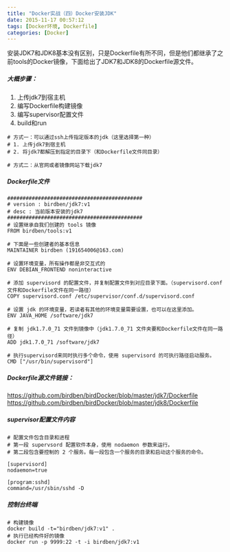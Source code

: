 ```yaml
---
title: "Docker实战（四）Docker安装JDK"
date: 2015-11-17 00:57:12
tags: [Docker环境, Dockerfile]
categories: [Docker]
---
```


安装JDK7和JDK8基本没有区别，只是Dockerfile有所不同，但是他们都继承了之前tools的Docker镜像，下面给出了JDK7和JDK8的Dockerfile源文件。

##### 大概步骤：

1. 上传jdk7到宿主机
2. 编写Dockerfile构建镜像 
3. 编写supervisor配置文件
4. build和run

```
# 方式一：可以通过ssh上传指定版本的jdk（这里选择第一种）
# 1. 上传jdk7到宿主机
# 2. 将jdk7都解压到指定的目录下（和Dockerfile文件同目录）

# 方式二：从官网或者镜像网站下载jdk7
```

##### Dockerfile文件
```
############################################
# version : birdben/jdk7:v1
# desc : 当前版本安装的jdk7
############################################
# 设置继承自我们创建的 tools 镜像
FROM birdben/tools:v1

# 下面是一些创建者的基本信息
MAINTAINER birdben (191654006@163.com)

# 设置环境变量，所有操作都是非交互式的
ENV DEBIAN_FRONTEND noninteractive

# 添加 supervisord 的配置文件，并复制配置文件到对应目录下面。（supervisord.conf文件和Dockerfile文件在同一路径）
COPY supervisord.conf /etc/supervisor/conf.d/supervisord.conf

# 设置 jdk 的环境变量，若读者有其他的环境变量需要设置，也可以在这里添加。
ENV JAVA_HOME /software/jdk7

# 复制 jdk1.7.0_71 文件到镜像中（jdk1.7.0_71 文件夹要和Dockerfile文件在同一路径）
ADD jdk1.7.0_71 /software/jdk7

# 执行supervisord来同时执行多个命令，使用 supervisord 的可执行路径启动服务。
CMD ["/usr/bin/supervisord"]```

##### Dockerfile源文件链接：

https://github.com/birdben/birdDocker/blob/master/jdk7/Dockerfile
https://github.com/birdben/birdDocker/blob/master/jdk8/Dockerfile

##### supervisor配置文件内容

```
# 配置文件包含目录和进程
# 第一段 supervsord 配置软件本身，使用 nodaemon 参数来运行。
# 第二段包含要控制的 2 个服务。每一段包含一个服务的目录和启动这个服务的命令。

[supervisord]
nodaemon=true

[program:sshd]
command=/usr/sbin/sshd -D
```

##### 控制台终端
```
# 构建镜像
docker build -t="birdben/jdk7:v1" .
# 执行已经构件好的镜像
docker run -p 9999:22 -t -i birdben/jdk7:v1
```